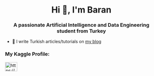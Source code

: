 <h1 align="center">Hi 👋, I'm Baran</h1>
<h3 align="center">A passionate Artificial Intelligence and Data Engineering student from Turkey</h3>

- 📝 I write Turkish articles/tutorials on [my blog](https://baranbingol1.github.io/)

<h3 align="left">My Kaggle Profile:</h3>
<p align="left">
<a href="https://kaggle.com/baranbingl" target="blank"><img align="center" src="https://raw.githubusercontent.com/rahuldkjain/github-profile-readme-generator/master/src/images/icons/Social/kaggle.svg" alt="https://www.kaggle.com/baranbingl" height="30" width="40" /></a>
</p>

